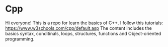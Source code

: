 # Cpp

Hi everyone! 
This is a repo for learn the basics of C++. 
I follow this tutorials: https://www.w3schools.com/cpp/default.asp 
The content includes the basics syntax, conditinals, loops, structures, functions and Object-oriented programming.

